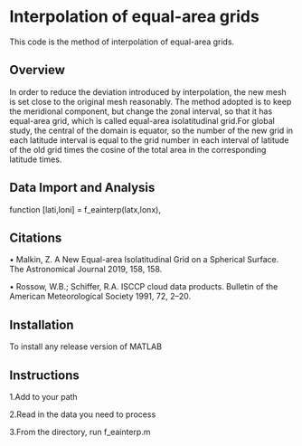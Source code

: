 # Interpolation of equal-area grids
This code is the method of interpolation of equal-area grids.

## Overview
In order to reduce the deviation introduced by interpolation, the new mesh is set close to the original mesh reasonably. The method adopted is to keep the meridional component, but change the zonal interval, so that it has equal-area grid, which is called equal-area isolatitudinal grid.For global study, the central of the domain is equator, so the number of the new grid in each latitude interval is equal to the grid number in each interval of latitude of the old grid times the cosine of the total area in the corresponding latitude times.

## Data Import and Analysis
function [lati,loni] = f_eainterp(latx,lonx),

## Citations
• Malkin, Z. A New Equal-area Isolatitudinal Grid on a Spherical Surface. The Astronomical Journal 2019, 158, 158. 

• Rossow, W.B.; Schiffer, R.A. ISCCP cloud data products. Bulletin of the American Meteorological Society 1991, 72, 2–20.

## Installation
To install any release version of MATLAB

## Instructions
1.Add to your path

2.Read in the data you need to process

3.From the directory, run f_eainterp.m

